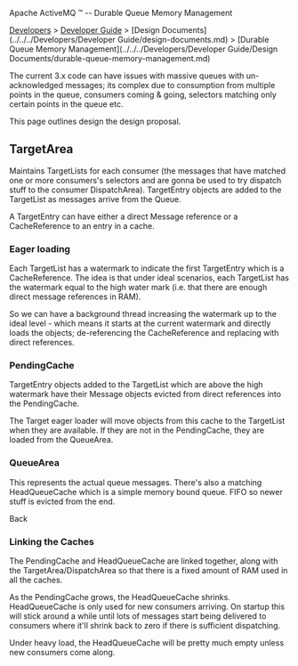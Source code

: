 Apache ActiveMQ ™ -- Durable Queue Memory Management 

[Developers](../../../developers.md) > [Developer Guide](../../../Developers/developer-guide.md) > [Design Documents](../../../Developers/Developer Guide/design-documents.md) > [Durable Queue Memory Management](../../../Developers/Developer Guide/Design Documents/durable-queue-memory-management.md)


The current 3.x code can have issues with massive queues with un-acknowledged messages; its complex due to consumption from multiple points in the queue, consumers coming & going, selectors matching only certain points in the queue etc.

This page outlines design the design proposal.

TargetArea
----------

Maintains TargetLists for each consumer (the messages that have matched one or more consumers's selectors and are gonna be used to try dispatch stuff to the consumer DispatchArea). TargetEntry objects are added to the TargetList as messages arrive from the Queue.

A TargetEntry can have either a direct Message reference or a CacheReference to an entry in a cache.

### Eager loading

Each TargetList has a watermark to indicate the first TargetEntry which is a CacheReference. The idea is that under ideal scenarios, each TargetList has the watermark equal to the high water mark (i.e. that there are enough direct message references in RAM).

So we can have a background thread increasing the watermark up to the ideal level - which means it starts at the current watermark and directly loads the objects; de-referencing the CacheReference and replacing with direct references.

### PendingCache

TargetEntry objects added to the TargetList which are above the high watermark have their Message objects evicted from direct references into the PendingCache.

The Target eager loader will move objects from this cache to the TargetList when they are available. If they are not in the PendingCache, they are loaded from the QueueArea.

### QueueArea

This represents the actual queue messages. There's also a matching HeadQueueCache which is a simple memory bound queue. FIFO so newer stuff is evicted from the end.

Back

### Linking the Caches

The PendingCache and HeadQueueCache are linked together, along with the TargetArea/DispatchArea so that there is a fixed amount of RAM used in all the caches.

As the PendingCache grows, the HeadQueueCache shrinks. HeadQueueCache is only used for new consumers arriving. On startup this will stick around a while until lots of messages start being delivered to consumers where it'll shrink back to zero if there is sufficient dispatching.

Under heavy load, the HeadQueueCache will be pretty much empty unless new consumers come along.

